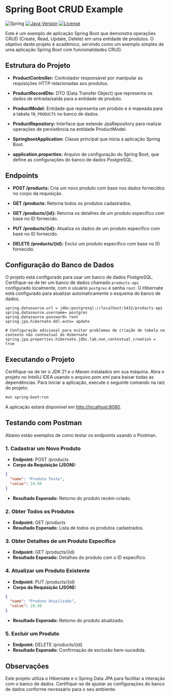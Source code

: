# Spring Boot CRUD Example
![Spring](https://img.shields.io/badge/spring-%236DB33F.svg?style=for-the-badge&logo=spring&logoColor=white)
[![Java Version](https://img.shields.io/badge/Java-21-blue.svg)](https://openjdk.java.net/projects/jdk/11/)
[![License](https://img.shields.io/badge/License-MIT-green.svg)](https://opensource.org/licenses/MIT)

Este é um exemplo de aplicação Spring Boot que demonstra operações CRUD (Create, Read, Update, Delete) em uma entidade de produtos. O objetivo deste projeto é acadêmico, servindo como um exemplo simples de uma aplicação Spring Boot com funcionalidades CRUD.

## Estrutura do Projeto

- **ProductController:** Controlador responsável por manipular as requisições HTTP relacionadas aos produtos.

- **ProductRecordDto:** DTO (Data Transfer Object) que representa os dados de entrada/saída para a entidade de produto.

- **ProductModel:** Entidade que representa um produto e é mapeada para a tabela `TB_PRODUCTS` no banco de dados.

- **ProductRepository:** Interface que estende JpaRepository para realizar operações de persistência na entidade ProductModel.

- **SpringbootApplication:** Classe principal que inicia a aplicação Spring Boot.

- **application.properties:** Arquivo de configuração do Spring Boot, que define as configurações do banco de dados PostgreSQL.

## Endpoints

- **POST /products:** Cria um novo produto com base nos dados fornecidos no corpo da requisição.

- **GET /products:** Retorna todos os produtos cadastrados.

- **GET /products/{id}:** Retorna os detalhes de um produto específico com base no ID fornecido.

- **PUT /products/{id}:** Atualiza os dados de um produto específico com base no ID fornecido.

- **DELETE /products/{id}:** Exclui um produto específico com base no ID fornecido.

## Configuração do Banco de Dados

O projeto está configurado para usar um banco de dados PostgreSQL. Certifique-se de ter um banco de dados chamado `products-api` configurado localmente, com o usuário `postgres` e senha `root`. O Hibernate está configurado para atualizar automaticamente o esquema do banco de dados.

```properties
spring.datasource.url = jdbc:postgresql://localhost:5432/products-api
spring.datasource.username= postgres
spring.datasource.password= root
spring.jpa.hibernate.ddl-auto= update

# Configuração adicional para evitar problemas de criação de tabela no contexto não contextual do Hibernate
spring.jpa.properties.hibernate.jdbc.lab.non_contextual_creation = true
```

## Executando o Projeto

Certifique-se de ter o JDK 21 e o Maven instalados em sua máquina. Abra o projeto no IntelliJ IDEA usando o arquivo pom.xml para baixar todas as dependências.
Para iniciar a aplicação, execute o seguinte comando na raiz do projeto:
```bash
mvn spring-boot:run
```

A aplicação estará disponível em [http://localhost:8080](http://localhost:8080).

## Testando com Postman

Abaixo estão exemplos de como testar os endpoints usando o Postman.

### 1. Cadastrar um Novo Produto

- **Endpoint:** POST /products
- **Corpo da Requisição (JSON):**
```json
{
  "name": "Produto Teste",
  "value": 19.99
}
```
- **Resultado Esperado:** Retorno do produto recém-criado.

### 2. Obter Todos os Produtos

- **Endpoint:** GET /products
- **Resultado Esperado:** Lista de todos os produtos cadastrados.

### 3. Obter Detalhes de um Produto Específico

- **Endpoint:** GET /products/{id}
- **Resultado Esperado:** Detalhes do produto com o ID específico.

### 4. Atualizar um Produto Existente

- **Endpoint:** PUT /products/{id}
- **Corpo da Requisição (JSON):**
```json
{
  "name": "Produto Atualizado",
  "value": 29.99
}
```
- **Resultado Esperado:** Retorno do produto atualizado.

### 5. Excluir um Produto

- **Endpoint:** DELETE /products/{id}
- **Resultado Esperado:** Confirmação de exclusão bem-sucedida.

## Observações
Este projeto utiliza o Hibernate e o Spring Data JPA para facilitar a interação com o banco de dados. Certifique-se de ajustar as configurações do banco de dados conforme necessário para o seu ambiente.
